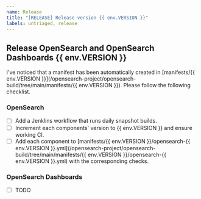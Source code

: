 ```yaml
---
name: Release
title: "[RELEASE] Release version {{ env.VERSION }}"
labels: untriaged, release
---
```


## Release OpenSearch and OpenSearch Dashboards {{ env.VERSION }}

I've noticed that a manifest has been automatically created in [manifests/{{ env.VERSION }}](/opensearch-project/opensearch-build/tree/main/manifests/{{ env.VERSION }}). Please follow the following checklist.

### OpenSearch

- [ ] Add a Jenklins workflow that runs daily snapshot builds. 
- [ ] Increment each components' version to {{ env.VERSION }} and ensure working CI.
- [ ] Add each component to [manifests/{{ env.VERSION }}/opensearch-{{ env.VERSION }}.yml](/opensearch-project/opensearch-build/tree/main/manifests/{{ env.VERSION }}/opensearch-{{ env.VERSION }}.yml) with the corresponding checks. 

### OpenSearch Dashboards

- [ ] TODO